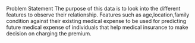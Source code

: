Problem Statement
The purpose of this data is to look into the different features to observe their relationship. Features such as age,location,family condition against their existing medical expense to be used for predicting future medical expense of individuals that help medical insurance to make decision on charging the premium.